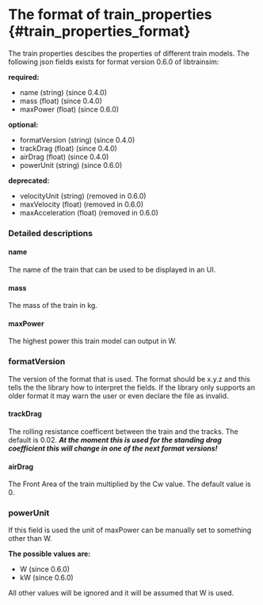 The format of train_properties {#train_properties_format}
========================

The train properties descibes the properties of different train models.
The following json fields exists for format version 0.6.0 of libtrainsim:

**required:**

* name (string) (since 0.4.0)
* mass (float) (since 0.4.0)
* maxPower (float) (since 0.6.0)

**optional:**

* formatVersion (string) (since 0.4.0)
* trackDrag (float) (since 0.4.0)
* airDrag (float) (since 0.4.0)
* powerUnit (string) (since 0.6.0)

**deprecated:**

* velocityUnit (string) (removed in 0.6.0)
* maxVelocity (float) (removed in 0.6.0)
* maxAcceleration (float) (removed in 0.6.0)

### Detailed descriptions

#### name

The name of the train that can be used to be displayed in an UI.

#### mass

The mass of the train in kg.

#### maxPower

The highest power this train model can output in W.

### formatVersion

The version of the format that is used.
The format should be x.y.z and this tells the the library how to interpret the fields.
If the library only supports an older format it may warn the user or even declare the file as invalid.

#### trackDrag

The rolling resistance coefficent between the train and the tracks.
The default is 0.02.
***At the moment this is used for the standing drag coefficient this will change in one of the next format versions!***

#### airDrag

The Front Area of the train multiplied by the Cw value.
The default value is 0.

### powerUnit

If this field is used the unit of maxPower can be manually set to something other than W.

**The possible values are:**

* W (since 0.6.0)
* kW (since 0.6.0)

All other values will be ignored and it will be assumed that W is used.
